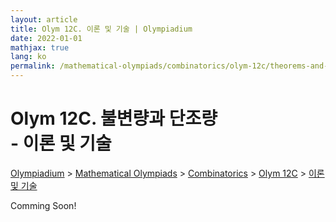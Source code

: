 ```yaml
---
layout: article
title: Olym 12C. 이론 및 기술 | Olympiadium
date: 2022-01-01
mathjax: true
lang: ko
permalink: /mathematical-olympiads/combinatorics/olym-12c/theorems-and-techniques/
---
```

# Olym 12C. 불변량과 단조량 <br> <ssup> - 이론 및 기술</ssup>

<a href="{{ site.homeurl }}">Olympiadium</a> > <a href="{{ site.homeurl }}mathematical-olympiads/">Mathematical Olympiads</a> > <a href="{{ site.homeurl }}mathematical-olympiads/combinatorics/">Combinatorics</a> > <a href="{{ site.homeurl }}mathematical-olympiads/combinatorics/olym-12c/">Olym 12C</a> > <a href="{{ site.homeurl }}mathematical-olympiads/combinatorics/olym-12c/theorems-and-techniques/">이론 및 기술</a>

Comming Soon!
